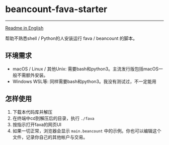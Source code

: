 # beancount-fava-starter

---

[Readme in English](README.md)

帮助不熟悉shell / Python的人安装运行 fava / beancount 的脚本。

## 环境需求

- macOS / Linux / 其他Unix: 需要bash和python3。主流发行版包括macOS一般不需额外安装。
- Windows WSL等: 同样需要bash和python3。我没有测试过，不一定能用

## 怎样使用

1. 下载本代码库并解压
2. 在终端中cd到解压后的目录，执行 `./fava`
3. 按指示打开fava的网页UI
4. 如果一切正常，浏览器会显示 `main.beancount` 中的示例。你也可以编辑这个文件，记录你自己的其他帐户与交易。
